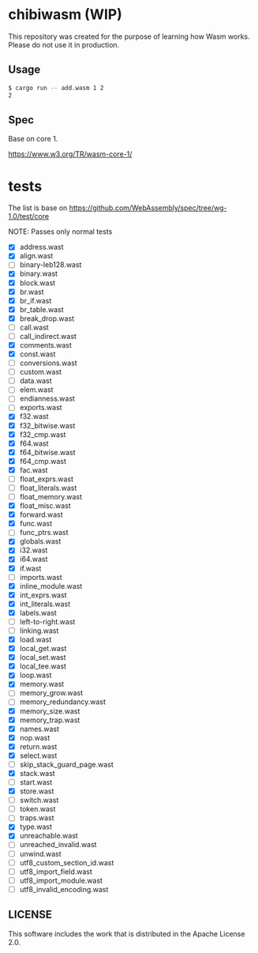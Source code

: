 # chibiwasm (WIP)
This repository was created for the purpose of learning how Wasm works.
Please do not use it in production.

## Usage
```sh
$ cargo run -- add.wasm 1 2
2
```

## Spec
Base on core 1.

https://www.w3.org/TR/wasm-core-1/

# tests
The list is base on https://github.com/WebAssembly/spec/tree/wg-1.0/test/core

NOTE: Passes only normal tests

- [x] address.wast
- [x] align.wast
- [ ] binary-leb128.wast
- [x] binary.wast
- [x] block.wast
- [x] br.wast
- [x] br_if.wast
- [x] br_table.wast
- [x] break_drop.wast
- [ ] call.wast
- [ ] call_indirect.wast
- [x] comments.wast
- [x] const.wast
- [ ] conversions.wast
- [ ] custom.wast
- [ ] data.wast
- [ ] elem.wast
- [ ] endianness.wast
- [ ] exports.wast
- [x] f32.wast
- [x] f32_bitwise.wast
- [x] f32_cmp.wast
- [x] f64.wast
- [x] f64_bitwise.wast
- [x] f64_cmp.wast
- [x] fac.wast
- [ ] float_exprs.wast
- [ ] float_literals.wast
- [ ] float_memory.wast
- [x] float_misc.wast
- [x] forward.wast
- [x] func.wast
- [ ] func_ptrs.wast
- [x] globals.wast
- [x] i32.wast
- [x] i64.wast
- [x] if.wast
- [ ] imports.wast
- [x] inline_module.wast
- [x] int_exprs.wast
- [x] int_literals.wast
- [x] labels.wast
- [ ] left-to-right.wast
- [ ] linking.wast
- [x] load.wast
- [x] local_get.wast
- [x] local_set.wast
- [x] local_tee.wast
- [x] loop.wast
- [x] memory.wast
- [ ] memory_grow.wast
- [ ] memory_redundancy.wast
- [x] memory_size.wast
- [x] memory_trap.wast
- [x] names.wast
- [x] nop.wast
- [x] return.wast
- [x] select.wast
- [ ] skip_stack_guard_page.wast
- [x] stack.wast
- [ ] start.wast
- [x] store.wast
- [ ] switch.wast
- [ ] token.wast
- [ ] traps.wast
- [x] type.wast
- [x] unreachable.wast
- [ ] unreached_invalid.wast
- [ ] unwind.wast
- [ ] utf8_custom_section_id.wast
- [ ] utf8_import_field.wast
- [ ] utf8_import_module.wast
- [ ] utf8_invalid_encoding.wast

## LICENSE
This software includes the work that is distributed in the Apache License 2.0.

